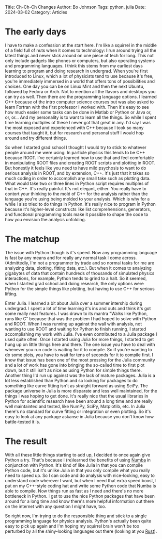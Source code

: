 Title: Ch-Ch-Ch Changes
Author: Bo Johnson
Tags: python, julia
Date: 2024-03-02
Category: Articles

# The early days

I have to make a confession at the start here. I'm like a squirrel in the middle
of a field full of nuts when it comes to technology: I run around trying all
the latest things and never stick around on one piece of tech for long. This
not only include gadgets like phones or computers, but also operating systems
and programming languages. I think this stems from my earliest days learning to
program and doing research in undergrad. When you're first introduced to Linux,
which a lot of physicists tend to use because it's free, you're immediately
immersed in a world that offers tons of possibilities and choices. One day you can be on
Linux Mint and then the next Ubuntu, followed by Fedora or Arch. Not to mention
all the flavors and desktops you can try as well. Then there are the programming
language options. I learned C++ because of the intro computer science courses but
was also asked to learn Fortran with the first professor I worked with. Then
it's easy to see how much easier some tasks can be done in Matlab or Python or 
Java or, or, or… And my personality is to want to learn all the things. So while
I spent time learning multiples of these I never got that great in any. I'd say
I was the most exposed and experienced with C++ because I took so many courses that taught it, but
for research and personal stuff I would hop around and try different things.

So when I started grad school I thought I would try to stick to whatever people
around me were using. In particle physics this tends to be C++ because ROOT. 
I've certainly learned how to use that and feel comfortable in manipulating
ROOT files and creating ROOT scripts and plotting in ROOT. But honestly it feels
like you need to have mild psychosis to want to do serious analysis in ROOT, and 
by extension, C++. It's just that it takes so much coding in order to accomplish
any small take such as plotting data. What would take two or three lines in Python
script requires multiples of that in C++. It's really painful. It's not elegant,
either. You really have to contort your thinking to the mold of C++ for the analysis
rather than the language you're using being molded to your analysis. Which is why
for a while I also tried to do things in Python. It's really nice to program in 
Python because it's higher-level constructs like list comprehensions, generators,
and functional programming tools make it possible to shape the code to how you
envision the analysis unfolding.

# The matchup

The issue with Python though is it's speed. Now any programming language is fast
by any means and for really any normal task I come across. (Admittedly, I'm not 
a programmer by trade and so normal tasks for me are analyzing data, plotting,
fitting data, etc.). But when it comes to analyzing gigabytes of data that contain
hundreds of thousands of simulated physics interactions, for example, Python tends
to grind to a halt. So it seemed, when I started grad school and doing research,
the only options were Python for the simple things like plotting, but having to
use C++ for serious lifting. 

Enter Julia. I learned a bit about Julia over a summer intership during undergrad.
I spent a lot of time learning it's ins and outs and think it's got some really
neat features. I was drawn to its mantra "Walks like Python, runs like C" because
that was the problem I had hoped to solve with Python and ROOT. When I was
running up against the wall with analysis, not wanting to use ROOT and waiting for
Python to finish running, I started accomplishing my work with Julia. I've even
contributed to a Julia package I used quite often. Once I started using Julia for
more things, I started to get hung up on little things here and there. The one 
issue you have to deal with whenever you run code is waiting for it to compile. So 
if you're wanting to do some plots, you have to wait for tens of seconds for it to
compile first. I know that issue has been one of the most pressing for the Julia
community and a lot of work has gone into bringing the so-called time to first plot
down, but it still isn't as nice as using Python for simple things there. Another
thing I'd run up against was the lack of mature packages. Julia is a lot less
established than Python and so looking for packages to do something like curve
fitting isn't as straight forward as using SciPy. The package universe in Julia
is more disparate and less well maintained, for the things I was hoping to get done.
It's really nice that the usual libraries in Python for scientific research have
been around a long time and are really well maintainted and tested, like NumPy,
SciPy, Matplotlib, etc. In Julia there's no standard for curve fitting or integration
or even plotting. So it's easy to look at any package askanse in Julia because you
don't know how battle-tested it is. 

# The result

With all these little things starting to add up, I decided to once again give Python
a try. That's because I (re)learned the benefits of using [Numba](numba.pydata.org)
in conjunction with Python. It's kind of like Julia in that you can compile Python
code, but it's unlike Julia in that you only compile what you really need to speed up.
So I can code and do analysis with nice-looking, easy to understand code wherever I 
want, but when I need that extra speed boost, I put on my C++-style coding hat and 
write some Python code that Numba is able to compile. Now things run as fast as I need
and there's no more bottleneck in Python. I get to use the nice Python packages that
have been around for a long time and know there's more helpful information out there
on the internet with any question I might have, too.

So right now, I'm trying to do the responsible thing and stick to a single programming
language for physics analysis. Python's actually been quite easy to pick up again and 
I'm hoping my squirrel brain won't be too perturbed by all the shiny-looking languages
out there (looking at you [Rust](www.rust-lang.org)).
